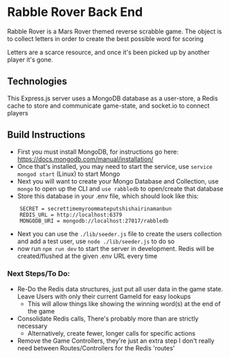 # Rabble Rover Back End

Rabble Rover is a Mars Rover themed reverse scrabble game. The object is to collect letters in order to create the best possible word for scoring

Letters are a scarce resource, and once it's been picked up by another player it's gone.

## Technologies

This Express.js server uses a MongoDB database as a user-store, a Redis cache to store and communicate game-state, and socket.io to connect players

## Build Instructions

* First you must install MongoDB, for instructions go here: https://docs.mongodb.com/manual/installation/
* Once that's installed, you may need to start the service, use ```service mongod start``` (Linux) to start Mongo
* Next you will want to create your Mongo Database and Collection, use ```mongo``` to open up the CLI and ```use rabbledb``` to open/create that database
* Store this database in your .env file, which should look like this:
```
    SECRET = secrettimemyroommateputshishairinamanbun
    REDIS_URL = http://localhost:6379
    MONGODB_URI = mongodb://localhost:27017/rabbledb
```
* Next you can use the ```./lib/seeder.js``` file to create the users collection and add a test user, use ```node ./lib/seeder.js``` to do so
* now run ```npm run dev``` to start the server in development. Redis will be created/flushed at the given .env URL every time

### Next Steps/To Do:
* Re-Do the Redis data structures, just put all user data in the game state. Leave Users with only their current GameId for easy lookups
    * This will allow things like showing the winning word(s) at the end of the game
* Consolidate Redis calls, There's probably more than are strictly necessary
    * Alternatively, create fewer, longer calls for specific actions
* Remove the Game Controllers, they're just an extra step I don't really need between Routes/Controllers for the Redis 'routes'